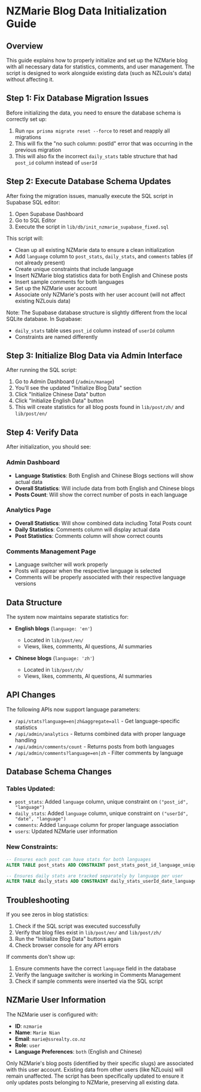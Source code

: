 # NZMarie Blog Data Initialization Guide

## Overview

This guide explains how to properly initialize and set up the NZMarie blog with all necessary data for statistics, comments, and user management. The script is designed to work alongside existing data (such as NZLouis's data) without affecting it.

## Step 1: Fix Database Migration Issues

Before initializing the data, you need to ensure the database schema is correctly set up:

1. Run `npx prisma migrate reset --force` to reset and reapply all migrations
2. This will fix the "no such column: postId" error that was occurring in the previous migration
3. This will also fix the incorrect `daily_stats` table structure that had `post_id` column instead of `userId`

## Step 2: Execute Database Schema Updates

After fixing the migration issues, manually execute the SQL script in Supabase SQL editor:

1. Open Supabase Dashboard
2. Go to SQL Editor
3. Execute the script in `lib/db/init_nzmarie_supabase_fixed.sql`

This script will:

- Clean up all existing NZMarie data to ensure a clean initialization
- Add `language` column to `post_stats`, `daily_stats`, and `comments` tables (if not already present)
- Create unique constraints that include language
- Insert NZMarie blog statistics data for both English and Chinese posts
- Insert sample comments for both languages
- Set up the NZMarie user account
- Associate only NZMarie's posts with her user account (will not affect existing NZLouis data)

Note: The Supabase database structure is slightly different from the local SQLite database. In Supabase:

- `daily_stats` table uses `post_id` column instead of `userId` column
- Constraints are named differently

## Step 3: Initialize Blog Data via Admin Interface

After running the SQL script:

1. Go to Admin Dashboard (`/admin/manage`)
2. You'll see the updated "Initialize Blog Data" section
3. Click "Initialize Chinese Data" button
4. Click "Initialize English Data" button
5. This will create statistics for all blog posts found in `lib/post/zh/` and `lib/post/en/`

## Step 4: Verify Data

After initialization, you should see:

### Admin Dashboard

- **Language Statistics**: Both English and Chinese Blogs sections will show actual data
- **Overall Statistics**: Will include data from both English and Chinese blogs
- **Posts Count**: Will show the correct number of posts in each language

### Analytics Page

- **Overall Statistics**: Will show combined data including Total Posts count
- **Daily Statistics**: Comments column will display actual data
- **Post Statistics**: Comments column will show correct counts

### Comments Management Page

- Language switcher will work properly
- Posts will appear when the respective language is selected
- Comments will be properly associated with their respective language versions

## Data Structure

The system now maintains separate statistics for:

- **English blogs** (`language: 'en'`)

  - Located in `lib/post/en/`
  - Views, likes, comments, AI questions, AI summaries

- **Chinese blogs** (`language: 'zh'`)

  - Located in `lib/post/zh/`
  - Views, likes, comments, AI questions, AI summaries

## API Changes

The following APIs now support language parameters:

- `/api/stats?language=en|zh&aggregate=all` - Get language-specific statistics
- `/api/admin/analytics` - Returns combined data with proper language handling
- `/api/admin/comments/count` - Returns posts from both languages
- `/api/admin/comments?language=en|zh` - Filter comments by language

## Database Schema Changes

### Tables Updated:

- `post_stats`: Added `language` column, unique constraint on `("post_id", "language")`
- `daily_stats`: Added `language` column, unique constraint on `("userId", "date", "language")`
- `comments`: Added `language` column for proper language association
- `users`: Updated NZMarie user information

### New Constraints:

```sql
-- Ensures each post can have stats for both languages
ALTER TABLE post_stats ADD CONSTRAINT post_stats_post_id_language_unique UNIQUE("post_id", "language");

-- Ensures daily stats are tracked separately by language per user
ALTER TABLE daily_stats ADD CONSTRAINT daily_stats_userId_date_language_key UNIQUE("userId", "date", "language");
```

## Troubleshooting

If you see zeros in blog statistics:

1. Check if the SQL script was executed successfully
2. Verify that blog files exist in `lib/post/en/` and `lib/post/zh/`
3. Run the "Initialize Blog Data" buttons again
4. Check browser console for any API errors

If comments don't show up:

1. Ensure comments have the correct `language` field in the database
2. Verify the language switcher is working in Comments Management
3. Check if sample comments were inserted via the SQL script

## NZMarie User Information

The NZMarie user is configured with:

- **ID**: `nzmarie`
- **Name**: `Marie Nian`
- **Email**: `marie@ssrealty.co.nz`
- **Role**: `user`
- **Language Preferences**: `both` (English and Chinese)

Only NZMarie's blog posts (identified by their specific slugs) are associated with this user account. Existing data from other users (like NZLouis) will remain unaffected. The script has been specifically updated to ensure it only updates posts belonging to NZMarie, preserving all existing data.
